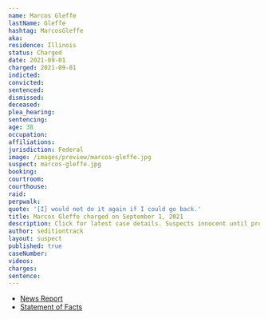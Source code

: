 ```yaml
---
name: Marcos Gleffe
lastName: Gleffe
hashtag: MarcosGleffe
aka:
residence: Illinois
status: Charged
date: 2021-09-01
charged: 2021-09-01
indicted:
convicted:
sentenced:
dismissed:
deceased:
plea_hearing:
sentencing:
age: 38
occupation:
affiliations:
jurisdiction: Federal
image: /images/preview/marcos-gleffe.jpg
suspect: marcos-gleffe.jpg
booking:
courtroom:
courthouse:
raid:
perpwalk:
quote: '[I] would not do it again if I could go back.'
title: Marcos Gleffe charged on September 1, 2021
description: Click for latest case details. Suspects innocent until proven guilty.
author: seditiontrack
layout: suspect
published: true
caseNumber:
videos:
charges:
sentence:
---
```

- [News Report](https://chicago.suntimes.com/crime/2021/9/2/22655069/elk-grove-village-man-charged-breaching-capitol-fbi-made-biggest-mistake-going-through-that-door)
- [Statement of Facts](https://extremism.gwu.edu/sites/g/files/zaxdzs2191/f/Marcos%20Gleffe%20Affidavit%20in%20Removal%20Proceeding.pdf)
